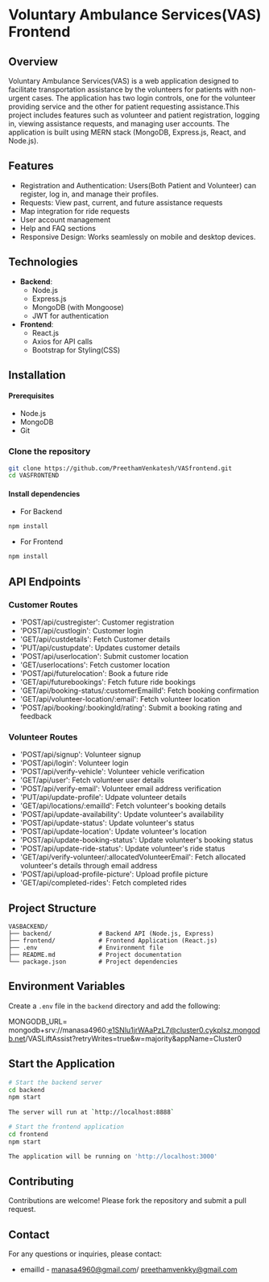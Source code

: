 # Voluntary Ambulance Services(VAS) Frontend

## Overview

Voluntary Ambulance Services(VAS) is a web application designed to facilitate transportation assistance by the volunteers for patients with non-urgent cases. The application has two login controls, one for the volunteer providing service and the other for patient requesting assistance.This project includes features such as volunteer and patient registration, logging in, viewing assistance requests, and managing user accounts. The application is built using MERN stack (MongoDB, Express.js, React, and Node.js).

## Features

- Registration and Authentication: Users(Both Patient and Volunteer) can register, log in, and manage their profiles.
- Requests: View past, current, and future assistance requests
- Map integration for ride requests
- User account management
- Help and FAQ sections
- Responsive Design: Works seamlessly on mobile and desktop devices.

## Technologies
- **Backend**:
  - Node.js
  - Express.js
  - MongoDB (with Mongoose)
  - JWT for authentication
- **Frontend**:
  - React.js
  - Axios for API calls
  - Bootstrap for Styling(CSS)


## Installation
#### Prerequisites 
- Node.js
- MongoDB
- Git
### Clone the repository
```bash
git clone https://github.com/PreethamVenkatesh/VASfrontend.git
cd VASFRONTEND
```
#### Install dependencies
- For Backend
```bash
npm install
```
- For Frontend
```bash
npm install
```

## API Endpoints

### Customer Routes
- 'POST/api/custregister': Customer registration
- 'POST/api/custlogin': Customer login
- 'GET/api/custdetails': Fetch Customer details
- 'PUT/api/custupdate': Updates customer details
- 'POST/api/userlocation': Submit customer location
- 'GET/userlocations': Fetch customer location
- 'POST/api/futurelocation': Book a future ride
- 'GET/api/futurebookings': Fetch future ride bookings
- 'GET/api/booking-status/:customerEmailId': Fetch booking confirmation
- 'GET/api/volunteer-location/:email': Fetch volunteer location
- 'POST/api/booking/:bookingId/rating': Submit a booking rating and feedback

### Volunteer Routes
- 'POST/api/signup': Volunteer signup
- 'POST/api/login': Volunteer login
- 'POST/api/verify-vehicle': Volunteer vehicle verification
- 'GET/api/user': Fetch volunteer user details
- 'POST/api/verify-email': Volunteer email address verification
- 'PUT/api/update-profile': Udpate volunteer details
- 'GET/api/locations/:emailId': Fetch volunteer's booking details
- 'POST/api/update-availability': Update volunteer's availability
- 'POST/api/update-status': Update volunteer's status
- 'POST/api/update-location': Update volunteer's location
- 'POST/api/update-booking-status': Update volunteer's booking status
- 'POST/api/update-ride-status': Update volunteer's ride status
- 'GET/api/verify-volunteer/:allocatedVolunteerEmail': Fetch allocated volunteer's details through email address
- 'POST/api/upload-profile-picture': Upload profile picture
- 'GET/api/completed-rides': Fetch completed rides

## Project Structure

```
VASBACKEND/
├── backend/             # Backend API (Node.js, Express)
├── frontend/            # Frontend Application (React.js)
├── .env                 # Environment file
├── README.md            # Project documentation
└── package.json         # Project dependencies
```

## Environment Variables
Create a `.env` file in the `backend` directory and add the following:

MONGODB_URL= mongodb+srv://manasa4960:e1SNlu1jrWAaPzL7@cluster0.cykplsz.mongodb.net/VASLiftAssist?retryWrites=true&w=majority&appName=Cluster0

## Start the Application

```bash
# Start the backend server
cd backend
npm start
 
The server will run at `http://localhost:8888`

# Start the frontend application
cd frontend
npm start

The application will be running on 'http://localhost:3000'
```

## Contributing
 
Contributions are welcome! Please fork the repository and submit a pull request.
 
## Contact
 
For any questions or inquiries, please contact:
 
- emailId - manasa4960@gmail.com/ preethamvenkky@gmail.com
```